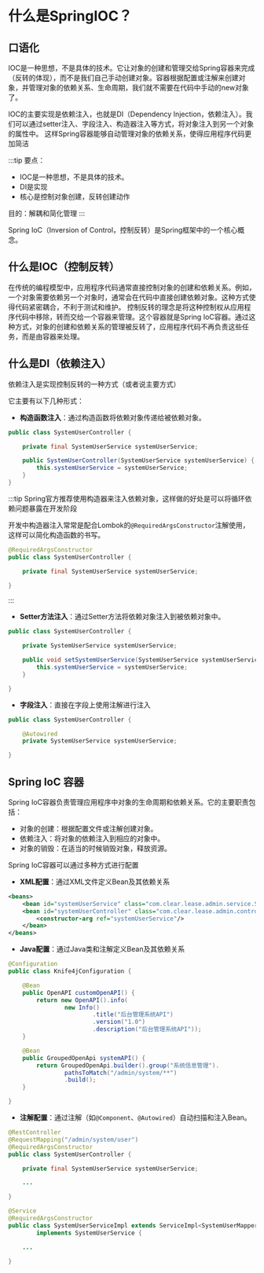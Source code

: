 # 什么是SpringIOC？

## 口语化

IOC是一种思想，不是具体的技术。它让对象的创建和管理交给Spring容器来完成（反转的体现），而不是我们自己手动创建对象。容器根据配置或注解来创建对象，并管理对象的依赖关系、生命周期，我们就不需要在代码中手动的new对象了。

IOC的主要实现是依赖注入，也就是DI（Dependency Injection，依赖注入）。我们可以通过setter注入、字段注入、构造器注入等方式，将对象注入到另一个对象的属性中。 这样Spring容器能够自动管理对象的依赖关系，使得应用程序代码更加简洁

:::tip
要点：

- IOC是一种思想，不是具体的技术。
- DI是实现
- 核心是控制对象创建，反转创建动作

目的：解耦和简化管理
:::

Spring IoC（Inversion of Control，控制反转）是Spring框架中的一个核心概念。

## 什么是IOC（控制反转）

在传统的编程模型中，应用程序代码通常直接控制对象的创建和依赖关系。例如，一个对象需要依赖另一个对象时，通常会在代码中直接创建依赖对象。这种方式使得代码紧密耦合，不利于测试和维护。
控制反转的理念是将这种控制权从应用程序代码中移除，转而交给一个容器来管理。这个容器就是Spring IoC容器。通过这种方式，对象的创建和依赖关系的管理被反转了，应用程序代码不再负责这些任务，而是由容器来处理。

## 什么是DI（依赖注入）

依赖注入是实现控制反转的一种方式（或者说主要方式）

它主要有以下几种形式：

- **构造函数注入**：通过构造函数将依赖对象传递给被依赖对象。

```java
public class SystemUserController {

    private final SystemUserService systemUserService;

    public SystemUserController(SystemUserService systemUserService) {
        this.systemUserService = systemUserService;
    }
}
```

:::tip
Spring官方推荐使用构造器来注入依赖对象，这样做的好处是可以将循环依赖问题暴露在开发阶段

开发中构造器注入常常是配合Lombok的`@RequiredArgsConstructor`注解使用，这样可以简化构造函数的书写。

```java
@RequiredArgsConstructor
public class SystemUserController {

    private final SystemUserService systemUserService;

}
```

:::

- **Setter方法注入**：通过Setter方法将依赖对象注入到被依赖对象中。

```java
public class SystemUserController {

    private SystemUserService systemUserService;

    public void setSystemUserService(SystemUserService systemUserService) {
        this.systemUserService = systemUserService;
    }

}
```

- **字段注入**：直接在字段上使用注解进行注入

```java
public class SystemUserController {

    @Autowired
    private SystemUserService systemUserService;

}
```

## Spring IoC 容器

Spring IoC容器负责管理应用程序中对象的生命周期和依赖关系。它的主要职责包括：

- 对象的创建：根据配置文件或注解创建对象。
- 依赖注入：将对象的依赖注入到相应的对象中。
- 对象的销毁：在适当的时候销毁对象，释放资源。

Spring IoC容器可以通过多种方式进行配置

- **XML配置**：通过XML文件定义Bean及其依赖关系

```xml
<beans>
    <bean id="systemUserService" class="com.clear.lease.admin.service.SystemUserService"><"/>
    <bean id="systemUserController" class="com.clear.lease.admin.controller.system.SystemUserController">
        <constructor-arg ref="systemUserService"/>
    </bean>
</beans>
```

- **Java配置**：通过Java类和注解定义Bean及其依赖关系

```java
@Configuration
public class Knife4jConfiguration {

    @Bean
    public OpenAPI customOpenAPI() {
        return new OpenAPI().info(
                new Info()
                        .title("后台管理系统API")
                        .version("1.0")
                        .description("后台管理系统API"));
    }

    @Bean
    public GroupedOpenApi systemAPI() {
        return GroupedOpenApi.builder().group("系统信息管理").
                pathsToMatch("/admin/system/**")
                .build();
    }

}

```

- **注解配置**：通过注解（如`@Component`、`@Autowired`）自动扫描和注入Bean。

```java
@RestController
@RequestMapping("/admin/system/user")
@RequiredArgsConstructor
public class SystemUserController {

    private final SystemUserService systemUserService;

    ...

}

@Service
@RequiredArgsConstructor
public class SystemUserServiceImpl extends ServiceImpl<SystemUserMapper, SystemUser>
        implements SystemUserService {

    ...

}
```